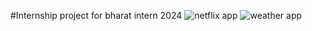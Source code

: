 #Internship project for bharat intern 2024
![netflix app](https://github.com/Aastha714/Bharat-Intern/assets/159198379/a686bbcd-b99e-4e3c-b92e-b5970328f6cc)
![weather app](https://github.com/Aastha714/Bharat-Intern/assets/159198379/9d4bfdc9-c08f-46fc-82a7-fab22d7a0d61)

